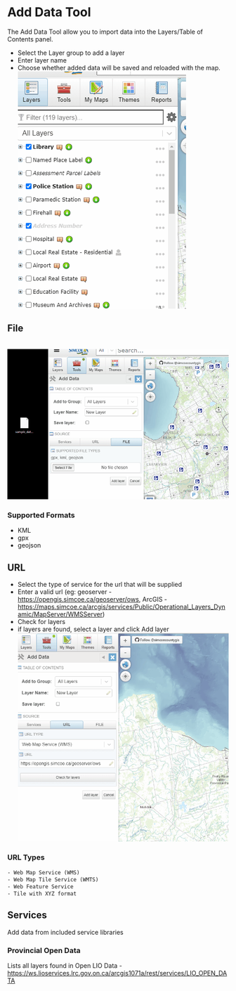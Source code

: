 # Add Data Tool
The Add Data Tool allow you to import data into the Layers/Table of Contents panel.
 - Select the Layer group to add a layer
 - Enter layer name
 - Choose whether added data will be saved and reloaded with the map.
<br />![navigate to add data](../images/add-data-browse-to.gif "Navigate to Add Data Tool")

## File
<br />![add file](../images/add-data-add-file.gif "Add File")
### Supported Formats
   - KML
   - gpx
   - geojson

## URL
- Select the type of service for the url that will be supplied
- Enter a valid url (eg: geoserver - https://opengis.simcoe.ca/geoserver/ows, ArcGIS - https://maps.simcoe.ca/arcgis/services/Public/Operational_Layers_Dynamic/MapServer/WMSServer)
- Check for layers
- if layers are found, select a layer and click Add layer
<br />![add url](../images/add-data-add-url.gif "Add Url Service")
### URL Types
    - Web Map Service (WMS)
    - Web Map Tile Service (WMTS)
    - Web Feature Service
    - Tile with XYZ format

## Services
Add data from included service libraries
### Provincial Open Data
Lists all layers found in Open LIO Data - https://ws.lioservices.lrc.gov.on.ca/arcgis1071a/rest/services/LIO_OPEN_DATA
